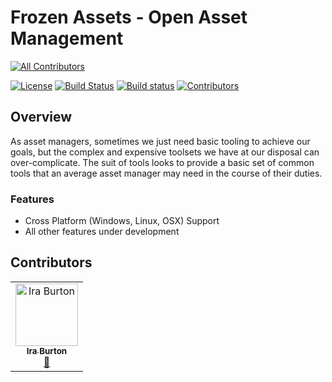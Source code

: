 # Frozen Assets - Open Asset Management
[![All Contributors](https://img.shields.io/badge/all_contributors-1-orange.svg?style=flat-square)](#contributors)
<!-- TODO: Add the URL to the repo license file once it exists -->
<!-- Add https://allcontributors.org/ support -->
[![License](https://img.shields.io/github/license/iburton/frozen)]()
[![Build Status](https://travis-ci.org/iburton/frozen.svg?branch=master)](https://travis-ci.org/iburton/frozen)
[![Build status](https://ci.appveyor.com/api/projects/status/wusjd45r51ueuv63?svg=true)](https://ci.appveyor.com/project/iburton/frozen)
[![Contributors](https://img.shields.io/github/contributors/iburton/frozen.svg)](#contributors)

## Overview
As asset managers, sometimes we just need basic tooling to achieve our goals, but the complex and expensive toolsets we have at our disposal can over-complicate. The suit of tools looks to provide a basic set of common tools that an average asset manager may need in the course of their duties.

### Features
- Cross Platform (Windows, Linux, OSX) Support
- All other features under development

## Contributors

<!-- ALL-CONTRIBUTORS-LIST:START - Do not remove or modify this section -->
<!-- prettier-ignore -->
<table>
  <tr>
    <td align="center"><a href="http://www.phiw.com"><img src="https://avatars0.githubusercontent.com/u/56963?v=4" width="100px;" alt="Ira Burton"/><br /><sub><b>Ira Burton</b></sub></a><br /><a href="#tool-iburton" title="Tools">🔧</a></td>
  </tr>
</table>

<!-- ALL-CONTRIBUTORS-LIST:END -->